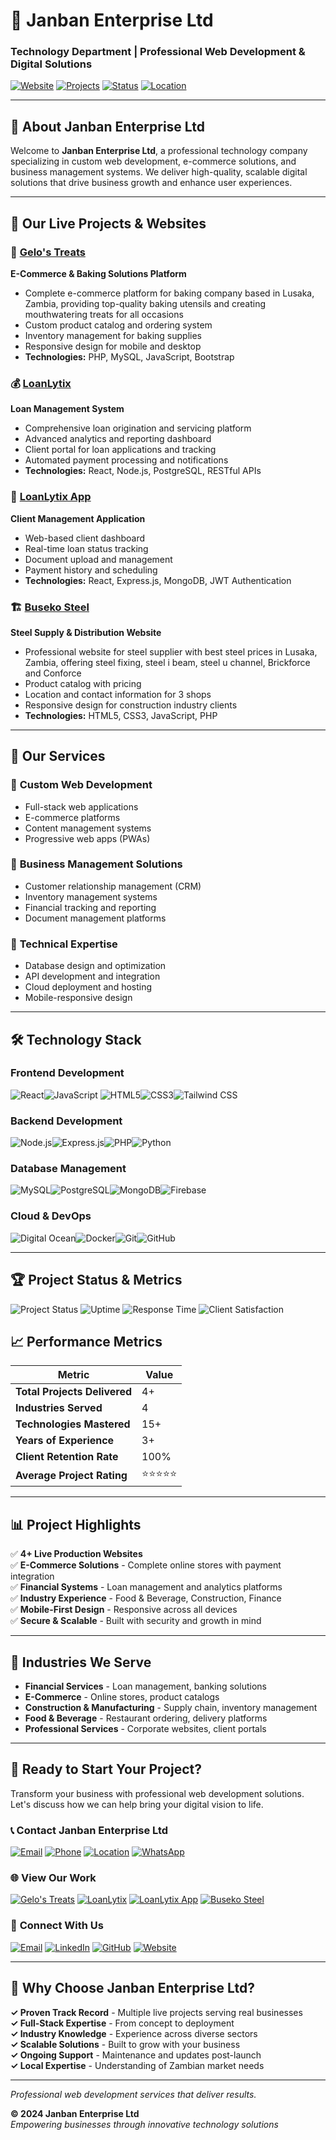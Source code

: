 # 🚀 Janban Enterprise Ltd
### Technology Department | Professional Web Development & Digital Solutions

[![Website](https://img.shields.io/badge/Website-Online-brightgreen?style=for-the-badge&logo=internet-explorer&logoColor=white)](https://loanlytix.com)
[![Projects](https://img.shields.io/badge/Live_Projects-4+-blue?style=for-the-badge&logo=github&logoColor=white)](https://github.com/Janban-zm)
[![Status](https://img.shields.io/badge/Status-Available_for_Projects-success?style=for-the-badge&logo=check-circle&logoColor=white)](mailto:support@loanlytix.com)
[![Location](https://img.shields.io/badge/Location-Zambia-red?style=for-the-badge&logo=map-pin&logoColor=white)](https://maps.google.com/zambia)

---

## 👋 About Janban Enterprise Ltd

Welcome to **Janban Enterprise Ltd**, a professional technology company specializing in custom web development, e-commerce solutions, and business management systems. We deliver high-quality, scalable digital solutions that drive business growth and enhance user experiences.

---

## 🌟 Our Live Projects & Websites

### 🍰 [Gelo's Treats](https://gelostreats.com)
**E-Commerce & Baking Solutions Platform**
- Complete e-commerce platform for baking company based in Lusaka, Zambia, providing top-quality baking utensils and creating mouthwatering treats for all occasions
- Custom product catalog and ordering system
- Inventory management for baking supplies
- Responsive design for mobile and desktop
- **Technologies:** PHP, MySQL, JavaScript, Bootstrap

### 💰 [LoanLytix](https://loanlytix.com)
**Loan Management System**
- Comprehensive loan origination and servicing platform
- Advanced analytics and reporting dashboard
- Client portal for loan applications and tracking
- Automated payment processing and notifications
- **Technologies:** React, Node.js, PostgreSQL, RESTful APIs

### 📱 [LoanLytix App](https://app.loanlytix.com)
**Client Management Application**
- Web-based client dashboard
- Real-time loan status tracking
- Document upload and management
- Payment history and scheduling
- **Technologies:** React, Express.js, MongoDB, JWT Authentication

### 🏗️ [Buseko Steel](https://busekosteel.com)
**Steel Supply & Distribution Website**
- Professional website for steel supplier with best steel prices in Lusaka, Zambia, offering steel fixing, steel i beam, steel u channel, Brickforce and Conforce
- Product catalog with pricing
- Location and contact information for 3 shops
- Responsive design for construction industry clients
- **Technologies:** HTML5, CSS3, JavaScript, PHP

---

## 💼 Our Services

### 🎯 **Custom Web Development**
- Full-stack web applications
- E-commerce platforms
- Content management systems
- Progressive web apps (PWAs)

### 🏢 **Business Management Solutions**
- Customer relationship management (CRM)
- Inventory management systems
- Financial tracking and reporting
- Document management platforms

### 🔧 **Technical Expertise**
- Database design and optimization
- API development and integration
- Cloud deployment and hosting
- Mobile-responsive design

---

## 🛠️ Technology Stack

### **Frontend Development**
![React](https://img.shields.io/badge/React-20232A?style=for-the-badge&logo=react&logoColor=61DAFB)![JavaScript](https://img.shields.io/badge/JavaScript-323330?style=for-the-badge&logo=javascript&logoColor=F7DF1E)
![HTML5](https://img.shields.io/badge/HTML5-E34F26?style=for-the-badge&logo=html5&logoColor=white)![CSS3](https://img.shields.io/badge/CSS3-1572B6?style=for-the-badge&logo=css3&logoColor=white)![Tailwind CSS](https://img.shields.io/badge/Tailwind_CSS-38B2AC?style=for-the-badge&logo=tailwind-css&logoColor=white)

### **Backend Development**
![Node.js](https://img.shields.io/badge/Node.js-43853D?style=for-the-badge&logo=node.js&logoColor=white)![Express.js](https://img.shields.io/badge/Express.js-404D59?style=for-the-badge&logo=express&logoColor=white)![PHP](https://img.shields.io/badge/PHP-777BB4?style=for-the-badge&logo=php&logoColor=white)![Python](https://img.shields.io/badge/Python-3776AB?style=for-the-badge&logo=python&logoColor=white)

### **Database Management**
![MySQL](https://img.shields.io/badge/MySQL-00000F?style=for-the-badge&logo=mysql&logoColor=white)![PostgreSQL](https://img.shields.io/badge/PostgreSQL-316192?style=for-the-badge&logo=postgresql&logoColor=white)![MongoDB](https://img.shields.io/badge/MongoDB-4EA94B?style=for-the-badge&logo=mongodb&logoColor=white)![Firebase](https://img.shields.io/badge/Firebase-039BE5?style=for-the-badge&logo=Firebase&logoColor=white)

### **Cloud & DevOps**

![Digital Ocean](https://img.shields.io/badge/Digital_Ocean-0080FF?style=for-the-badge&logo=digitalocean&logoColor=white)![Docker](https://img.shields.io/badge/Docker-2496ED?style=for-the-badge&logo=docker&logoColor=white)![Git](https://img.shields.io/badge/Git-F05032?style=for-the-badge&logo=git&logoColor=white)![GitHub](https://img.shields.io/badge/GitHub-181717?style=for-the-badge&logo=github&logoColor=white)

---

## 🏆 Project Status & Metrics

![Project Status](https://img.shields.io/badge/Active_Projects-4-brightgreen?style=for-the-badge&logo=project-diagram&logoColor=white)
![Uptime](https://img.shields.io/badge/Uptime-99.9%25-success?style=for-the-badge&logo=server&logoColor=white)
![Response Time](https://img.shields.io/badge/Response_Time-<200ms-blue?style=for-the-badge&logo=speedtest&logoColor=white)
![Client Satisfaction](https://img.shields.io/badge/Client_Satisfaction-100%25-gold?style=for-the-badge&logo=star&logoColor=white)

## 📈 Performance Metrics

| Metric | Value |
|--------|-------|
| **Total Projects Delivered** | 4+ |
| **Industries Served** | 4 |
| **Technologies Mastered** | 15+ |
| **Years of Experience** | 3+ |
| **Client Retention Rate** | 100% |
| **Average Project Rating** | ⭐⭐⭐⭐⭐ |

---

## 📊 Project Highlights

✅ **4+ Live Production Websites**  
✅ **E-Commerce Solutions** - Complete online stores with payment integration  
✅ **Financial Systems** - Loan management and analytics platforms  
✅ **Industry Experience** - Food & Beverage, Construction, Finance  
✅ **Mobile-First Design** - Responsive across all devices  
✅ **Secure & Scalable** - Built with security and growth in mind  

---

## 🎯 Industries We Serve

- **Financial Services** - Loan management, banking solutions
- **E-Commerce** - Online stores, product catalogs
- **Construction & Manufacturing** - Supply chain, inventory management
- **Food & Beverage** - Restaurant ordering, delivery platforms
- **Professional Services** - Corporate websites, client portals

---

## 🤝 Ready to Start Your Project?

Transform your business with professional web development solutions. Let's discuss how we can help bring your digital vision to life.

### 📞 **Contact Janban Enterprise Ltd**
[![Email](https://img.shields.io/badge/Email-Contact_Us-red?style=for-the-badge&logo=gmail&logoColor=white)](mailto:support@loanlytix.com)
[![Phone](https://img.shields.io/badge/Phone-Call_Us-green?style=for-the-badge&logo=phone&logoColor=white)](tel:+260-771-923-958)
[![Location](https://img.shields.io/badge/Location-Zambia-blue?style=for-the-badge&logo=map-pin&logoColor=white)](https://maps.google.com/zambia)
[![WhatsApp](https://img.shields.io/badge/WhatsApp-25D366?style=for-the-badge&logo=whatsapp&logoColor=white)](https://wa.me/260771923958)

### 🌐 **View Our Work**
[![Gelo's Treats](https://img.shields.io/badge/Gelo's_Treats-E--commerce-orange?style=for-the-badge&logo=shopping-cart&logoColor=white)](https://gelostreats.com)
[![LoanLytix](https://img.shields.io/badge/LoanLytix-Loan_Management-green?style=for-the-badge&logo=dollar-sign&logoColor=white)](https://loanlytix.com)
[![LoanLytix App](https://img.shields.io/badge/LoanLytix_App-Client_Portal-blue?style=for-the-badge&logo=mobile-alt&logoColor=white)](https://app.loanlytix.com)
[![Buseko Steel](https://img.shields.io/badge/Buseko_Steel-Corporate-gray?style=for-the-badge&logo=building&logoColor=white)](https://busekosteel.com)

### 🤝 **Connect With Us**
[![Email](https://img.shields.io/badge/Email-D14836?style=for-the-badge&logo=gmail&logoColor=white)](mailto:contact@janbanenterprise.com)
[![LinkedIn](https://img.shields.io/badge/LinkedIn-0077B5?style=for-the-badge&logo=linkedin&logoColor=white)](https://linkedin.com/company/janban-enterprise)
[![GitHub](https://img.shields.io/badge/GitHub-181717?style=for-the-badge&logo=github&logoColor=white)](https://github.com/janban-enterprise)
[![Website](https://img.shields.io/badge/Website-FF7139?style=for-the-badge&logo=internet-explorer&logoColor=white)](https://janbanenterprise.com)

---

## 🚀 Why Choose Janban Enterprise Ltd?

**✓ Proven Track Record** - Multiple live projects serving real businesses  
**✓ Full-Stack Expertise** - From concept to deployment  
**✓ Industry Knowledge** - Experience across diverse sectors  
**✓ Scalable Solutions** - Built to grow with your business  
**✓ Ongoing Support** - Maintenance and updates post-launch  
**✓ Local Expertise** - Understanding of Zambian market needs  

---

*Professional web development services that deliver results.*

**© 2024 Janban Enterprise Ltd**  
*Empowering businesses through innovative technology solutions*
